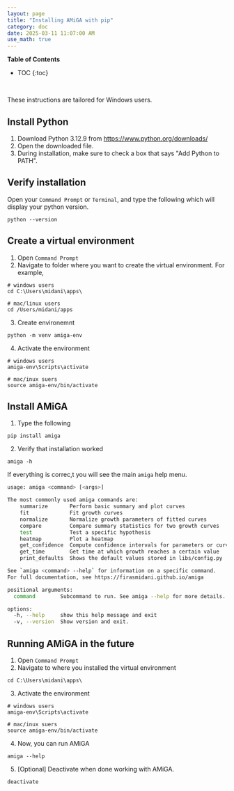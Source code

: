 ```yaml
---
layout: page
title: "Installing AMiGA with pip"
category: doc
date: 2025-03-11 11:07:00 AM
use_math: true
---
```


**Table of Contents**

* TOC
{:toc}
<br />

These instructions are tailored for Windows users. 

## Install Python
  
1. Download Python 3.12.9 from https://www.python.org/downloads/
2. Open the downloaded file. 
3. During installation, make sure to check a box that says "Add Python to PATH". 

## Verify installation

Open your `Command Prompt` or `Terminal`, and type the following which will display your python version. 
```
python --version
```

## Create a virtual environment

1. Open `Command Prompt`
2. Navigate to folder where you want to create the virtual environment. For example, 
```
# windows users
cd C:\Users\midani\apps\

# mac/linux users
cd /Users/midani/apps
```
3. Create environemnt
```
python -m venv amiga-env
```
4. Activate the environment
```
# windows users
amiga-env\Scripts\activate

# mac/inux suers
source amiga-env/bin/activate
```

## Install AMiGA
1.  Type the following
```
pip install amiga
```
2. Verify that installation worked
```
amiga -h
```
If everything is correc,t you will see the main `amiga` help menu. 

```bash
usage: amiga <command> [<args>]

The most commonly used amiga commands are:
    summarize       Perform basic summary and plot curves
    fit             Fit growth curves
    normalize       Normalize growth parameters of fitted curves
    compare         Compare summary statistics for two growth curves
    test            Test a specific hypothesis
    heatmap         Plot a heatmap
    get_confidence  Compute confidence intervals for parameters or curves
    get_time        Get time at which growth reaches a certain value
    print_defaults  Shows the default values stored in libs/config.py

See `amiga <command> --help` for information on a specific command.
For full documentation, see https://firasmidani.github.io/amiga

positional arguments:
  command        Subcommand to run. See amiga --help for more details.

options:
  -h, --help     show this help message and exit
  -v, --version  Show version and exit.
```

## Running AMiGA in the future
1. Open `Command Prompt`
2. Navigate to where you installed the virtual environment
```
cd C:\Users\midani\apps\
```
3. Activate the environment
```
# windows users
amiga-env\Scripts\activate

# mac/inux suers
source amiga-env/bin/activate
```
4. Now, you can run AMiGA
```
amiga --help
```
5. \[Optional\] Deactivate when done working with AMiGA.
```
deactivate
```

